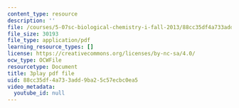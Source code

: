 ```yaml
---
content_type: resource
description: ''
file: /courses/5-07sc-biological-chemistry-i-fall-2013/88cc35df4a733add9ba25c57ecbc0ea5_BY__sHZYi7Q.pdf
file_size: 30193
file_type: application/pdf
learning_resource_types: []
license: https://creativecommons.org/licenses/by-nc-sa/4.0/
ocw_type: OCWFile
resourcetype: Document
title: 3play pdf file
uid: 88cc35df-4a73-3add-9ba2-5c57ecbc0ea5
video_metadata:
  youtube_id: null
---
```

